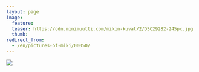 ```yaml
---
layout: page
image:
  feature:
  teaser: https://cdn.minimuutti.com/mikin-kuvat/2/DSC29282-245px.jpg
  thumb:
redirect_from:
  - /en/pictures-of-miki/00050/
---
```


![](https://cdn.minimuutti.com/mikin-kuvat/2/DSC29282-800px.jpg)
